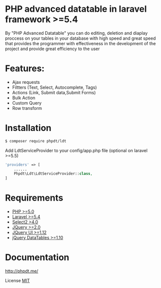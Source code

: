 # PHP advanced datatable in laravel framework >=5.4

By "PHP Advanced Datatable" you can do editing, deletion and diaplay proccess on your tables in your database with high speed and great speed that provides the programmer with effectiveness in the development of the project and provide great efficiency to the user


# Features:

  - Ajax requests
  - Filtters (Text, Select, Autocomplete, Tags)
  - Actions (Link, Submit data,Submit Forms)
  - Bulk Action
  - Custom Query
  - Row transform

# Installation 
```sh
$ composer require phpdt/ldt
```
 Add LdtServiceProvider to your config/app.php file (optional on laravel >=5.5)

```php
'providers' => [
	......
    Phpdt\Ldt\LdtServiceProvider::class,
]
```

# Requirements
- [PHP >=5.0](http://php.net/)
- [Laravel >=5.4](https://github.com/laravel/framework)
- [Select2 >4.0](https://select2.org/)
- [JQuery >=2.0](https://code.jquery.com/)
- [JQuery UI >=1.12](https://code.jquery.com/)
- [jQuery DataTables >=1.10](http://datatables.net/)

# Documentation


http://phpdt.me/


License
[MIT](https://github.com/mhdalaaaldeen/phpdt/blob/master/License)
